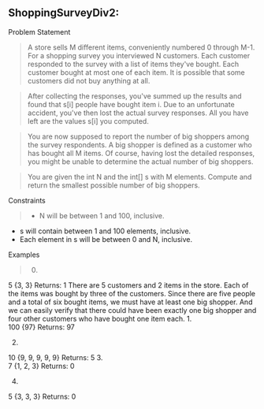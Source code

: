 ## ShoppingSurveyDiv2:

Problem Statement

>A store sells M different items, conveniently numbered 0 through M-1. For a shopping survey you interviewed N customers. Each customer responded to the survey with a list of items they've bought. Each customer bought at most one of each item. It is possible that some customers did not buy anything at all.

>After collecting the responses, you've summed up the results and found that s[i] people have bought item i. Due to an unfortunate accident, you've then lost the actual survey responses. All you have left are the values s[i] you computed.

>You are now supposed to report the number of big shoppers among the survey respondents. A big shopper is defined as a customer who has bought all M items. Of course, having lost the detailed responses, you might be unable to determine the actual number of big shoppers.

>You are given the int N and the int[] s with M elements. Compute and return the smallest possible number of big shoppers.

Constraints
>*	N will be between 1 and 100, inclusive.
*	s will contain between 1 and 100 elements, inclusive.
*	Each element in s will be between 0 and N, inclusive.

Examples
>0.    	
5
{3, 3}
Returns: 1
There are 5 customers and 2 items in the store. Each of the items was bought by three of the customers. Since there are five people and a total of six bought items, we must have at least one big shopper. And we can easily verify that there could have been exactly one big shopper and four other customers who have bought one item each.
1.	  	
100
{97}
Returns: 97

2.	  	
10
{9, 9, 9, 9, 9}
Returns: 5
3.    	
7
{1, 2, 3}
Returns: 0

4.	  	
5
{3, 3, 3}
Returns: 0
